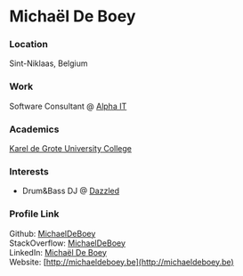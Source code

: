# Michaël De Boey

### Location
Sint-Niklaas, Belgium

### Work
Software Consultant @ [Alpha IT](http://alpha-it.be)

### Academics
[Karel de Grote University College](https://kdg.be/en)

### Interests
- Drum&Bass DJ @ [Dazzled](https://facebook.com/dazzledofficial)

### Profile Link
Github: [MichaelDeBoey](https://github.com/MichaelDeBoey)  
StackOverflow: [MichaelDeBoey](https://stackoverflow.com/users/4001231)  
LinkedIn: [Michaël De Boey](https://linkedin.com/in/michaeldeboey)  
Website: [http://michaeldeboey.be](http://michaeldeboey.be)